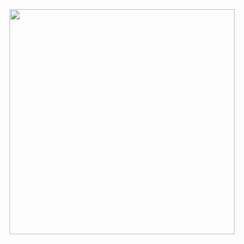 <!--
![spidertocat](https://github.com/AhmedAbbas19/AhmedAbbas19/assets/29629099/47661371-e0d2-4fa7-970e-96a15bb966b0)
-->
<img src="https://github.com/AhmedAbbas19/AhmedAbbas19/assets/29629099/47661371-e0d2-4fa7-970e-96a15bb966b0" width="400" height="400">


<!--
**AhmedAbbas19/AhmedAbbas19** is a ✨ _special_ ✨ repository because its `README.md` (this file) appears on your GitHub profile.

Here are some ideas to get you started:

- 🔭 I’m currently working on ...
- 🌱 I’m currently learning ...
- 👯 I’m looking to collaborate on ...
- 🤔 I’m looking for help with ...
- 💬 Ask me about ...
- 📫 How to reach me: ...
- 😄 Pronouns: ...
- ⚡ Fun fact: ...
-->
